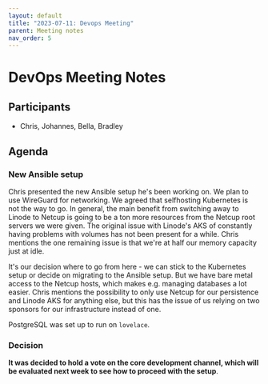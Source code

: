 ```yaml
---
layout: default
title: "2023-07-11: Devops Meeting"
parent: Meeting notes
nav_order: 5
---
```


# DevOps Meeting Notes

## Participants

- Chris, Johannes, Bella, Bradley

## Agenda

### New Ansible setup

Chris presented the new Ansible setup he's been working on. We plan to use
WireGuard for networking. We agreed that selfhosting Kubernetes is not the way
to go. In general, the main benefit from switching away to Linode to Netcup is
going to be a ton more resources from the Netcup root servers we were given. The
original issue with Linode's AKS of constantly having problems with volumes has
not been present for a while. Chris mentions the one remaining issue is that
we're at half our memory capacity just at idle.

It's our decision where to go from here - we can stick to the Kubernetes setup
or decide on migrating to the Ansible setup. But we have bare metal access to
the Netcup hosts, which makes e.g. managing databases a lot easier. Chris
mentions the possibility to only use Netcup for our persistence and Linode AKS
for anything else, but this has the issue of us relying on two sponsors for our
infrastructure instead of one.

PostgreSQL was set up to run on ``lovelace``.

### Decision

**It was decided to hold a vote on the core development channel, which will be
evaluated next week to see how to proceed with the setup**.


<!-- vim: set textwidth=80 sw=2 ts=2: -->
